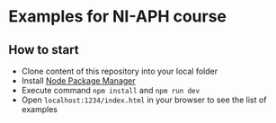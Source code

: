 Examples for NI-APH course
=========

## How to start

* Clone content of this repository into your local folder
* Install [Node Package Manager](https://www.npmjs.com)
* Execute command `npm install` and `npm run dev`
* Open `localhost:1234/index.html` in your browser to see the list of examples


